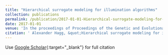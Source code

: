 ```yaml
---
title: "Hierarchical surrogate modeling for illumination algorithms"
collection: publications
permalink: /publication/2017-01-01-Hierarchical-surrogate-modeling-for-illumination-algorithms
date: 2017-01-01
venue: 'In the proceedings of Proceedings of the Genetic and Evolutionary Computation Conference Companion'
citation: ' Alexander Hagg, &quot;Hierarchical surrogate modeling for illumination algorithms.&quot; In the proceedings of Proceedings of the Genetic and Evolutionary Computation Conference Companion, 2017.'
---
```

Use [Google Scholar](https://scholar.google.com/scholar?q=Hierarchical+surrogate+modeling+for+illumination+algorithms){:target="_blank"} for full citation